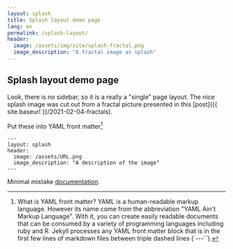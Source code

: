 ```yaml
---
layout: splash
title: Splash layout demo page
lang: en
permalink: /splash-layout/
header:
  image: /assets/img/site/splash-fractal.png
  image_description: "A fractal image as splash"
---
```

## Splash layout demo page

Look, there is no sidebar, so it is a really a "single" page layout. The nice splash image was cut out from a fractal picture presented in this [post]({{ site.baseurl }}/2021-02-04-fractals).

Put these into YAML front matter[^1] 

``` 
---
layout: splash
header:
  image: /assets/URL.png
  image_description: "A description of the image" 
---
```

Minimal mistake [documentation](https://mmistakes.github.io/minimal-mistakes/splash-page/).

[^1]: What is YAML front matter? YAML is a human-readable markup language. However its name come from the abbreviation "YAML Ain't Markup Language". With it, you can create easily readable documents that can be consumed by a variety of programming languages including ruby and R. Jekyll processes any YAML front matter block that is in the first few lines of markdown files between triple dashed lines (`---``). 


